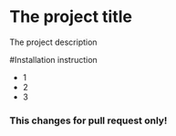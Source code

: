 # The project title
The project description

#Installation instruction
* 1
* 2
* 3

### This changes for pull request only!
